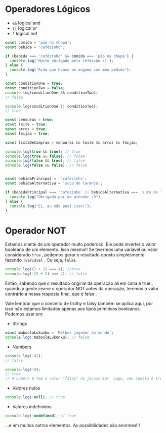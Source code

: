 # Operadores Lógicos
- `&&`	logical and
- `||`	logical or
- `!`	logical not
```javascript
const comida = 'pão na chapa';
const bebida = 'cafézinho';

if (bebida === 'cafézinho' && comida === 'pão na chapa') {
  console.log('Muito obrigado pela refeição :)');
} else {
  console.log('Acho que houve um engano com meu pedido');
}
```

```javascript
const conditionOne = true;
const conditionTwo = false;
console.log(conditionOne && conditionTwo);
// false

console.log(conditionOne || conditionTwo);
// true
```

```javascript
const cenouras = true;
const leite = true;
const arroz = true;
const feijao = true;

const listaDeCompras = cenouras && leite && arroz && feijao;

console.log(true && true); // true
console.log(true && false); // false
console.log(false && true); // false
console.log(false && false); // false
```

```javascript

const bebidaPrincipal =  'cafezinho';
const bebidaAlternativa = 'suco de laranja';

if (bebidaPrincipal === 'cafezinho' || bebidaAlternativa === 'suco de laranja') {
  console.log("Obrigado por me atender :D")
} else {
  console.log("Ei, eu não pedi isso!");
}
```


# Operador NOT
Estamos diante de um operador muito poderoso. Ele pode inverter o valor booleano de um elemento. Isso mesmo!! Se tivermos uma variável ou valor considerado `true` , podemos gerar o resultado oposto simplesmente fazendo `!variável` . Ou seja, `false`.
```javascript
console.log((2 + 2) === 4); //true
console.log(!(2 + 2) === 4); // false
```
Então, sabendo que o resultado original da operação ali em cima é true , quando a gente insere o operador NOT antes da operação, teremos o valor contrário a nossa resposta final, que é false .

Vale lembrar que o conceito de truthy e falsy também se aplica aqui, por isso não estamos limitados apenas aos tipos primitivos booleanos. Podemos usar em:
- Strings
```javascript
const maboulaLukunku = 'Melhor jogador do mundo';
console.log(!maboulaLukunku); // false
```

- Numbers
```javascript
console.log(!42); 
// false

console.log(!0);
// true
// O número 0 tem o valor "falsy" no javascript. Logo, seu oposto é true.
```

- Valores nulos
```javascript
console.log(!null); // true
```

- Valores indefinidos
```javascript
console.log(!undefined); // true
```
...e em muitos outros elementos. As possibilidades são enormes!!!


